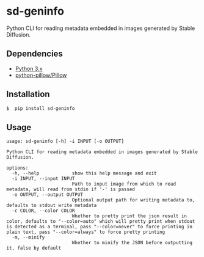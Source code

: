 # sd-geninfo

Python CLI for reading metadata embedded in images generated by Stable Diffusion.

## Dependencies

 - [Python 3.x](https://python.org)
 - [python-pillow/Pillow](https://github.com/python-pillow/Pillow)

## Installation

```sh
$  pip install sd-geninfo
```

## Usage

```
usage: sd-geninfo [-h] -i INPUT [-o OUTPUT]

Python CLI for reading metadata embedded in images generated by Stable Diffusion.

options:
  -h, --help            show this help message and exit
  -i INPUT, --input INPUT
                        Path to input image from which to read metadata, will read from stdin if '-' is passed
  -o OUTPUT, --output OUTPUT
                        Optional output path for writing metadata to, defaults to stdout write metadata
  -c COLOR, --color COLOR
                        Whether to pretty print the json result in color, defaults to "--color=auto" which will pretty print when stdout is detected as a terminal, pass "--color=never" to force printing in plain text, pass "--color=always" to force pretty printing
  -m, --minify
                        Whether to minify the JSON before outputting it, false by default
```
